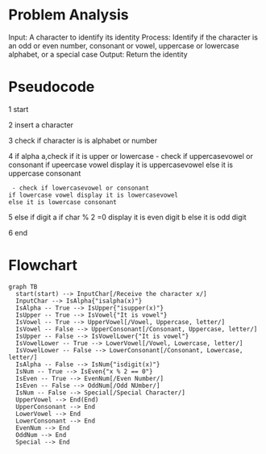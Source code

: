 # Problem Analysis
  Input: A character to identify its identity
  Process: Identify if the character is an odd or even number, consonant or vowel, uppercase or lowercase alphabet, or a special case
  Output: Return the identity

# Pseudocode
1 start

2 insert a character

3 check if character is is alphabet or number

4 if alpha
  a,check if it is upper or lowercase
    - check if uppercasevowel or consonant
    if upeercase vowel display it is uppercasevowel
    else it is uppercase consonant
     
     - check if lowercasevowel or consonant
    if lowercase vowel display it is lowercasevowel
    else it is lowercase consonant

5 else if digit
  a if char % 2 =0 display it is even digit
  b else it is odd digit

6 end  

# Flowchart
```mermaid
graph TB
  start(start) --> InputChar[/Receive the character x/]
  InputChar --> IsAlpha{"isalpha(x)"}
  IsAlpha -- True --> IsUpper{"isupper(x)"}
  IsUpper -- True --> IsVowel{"It is vowel"}
  IsVowel -- True --> UpperVowel[/Vowel, Uppercase, letter/]
  IsVowel -- False --> UpperConsonant[/Consonant, Uppercase, letter/]
  IsUpper -- False --> IsVowelLower{"It is vowel"}
  IsVowelLower -- True --> LowerVowel[/Vowel, Lowercase, letter/]
  IsVowelLower -- False --> LowerConsonant[/Consonant, Lowercase, letter/]
  IsAlpha -- False --> IsNum{"isdigit(x)"}
  IsNum -- True --> IsEven{"x % 2 == 0"}
  IsEven -- True --> EvenNum[/Even Number/]
  IsEven -- False --> OddNum[/Odd NUmber/]
  IsNum -- False --> Special[/Special Character/]
  UpperVowel --> End(End)
  UpperConsonant --> End
  LowerVowel --> End
  LowerConsonant --> End
  EvenNum --> End
  OddNum --> End
  Special --> End
